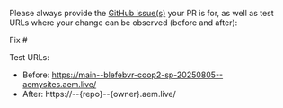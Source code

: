 Please always provide the [GitHub issue(s)](../issues) your PR is for, as well as test URLs where your change can be observed (before and after):

Fix #<gh-issue-id>

Test URLs:
- Before: https://main--blefebvr-coop2-sp-20250805--aemysites.aem.live/
- After: https://<branch>--{repo}--{owner}.aem.live/
